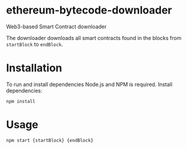 # ethereum-bytecode-downloader
Web3-based Smart Contract downloader

The downloader downloads all smart contracts found in the blocks from `startBlock` to `endBlock`. 

# Installation
To run and install dependencies Node.js and NPM is required. 
Install dependencies: 

`npm install`

# Usage
`npm start {startBlock} {endBlock}`
